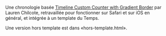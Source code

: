 Une chronologie basée [Timeline Custom Counter with Gradient Border](https://codepen.io/letsbleachthis/pen/YJgNpv) par Lauren Chilcote, retravaillée pour fonctionner sur Safari et sur iOS en général, et intégrée à un template du Temps.

Une version hors template est dans «hors-template.html».
